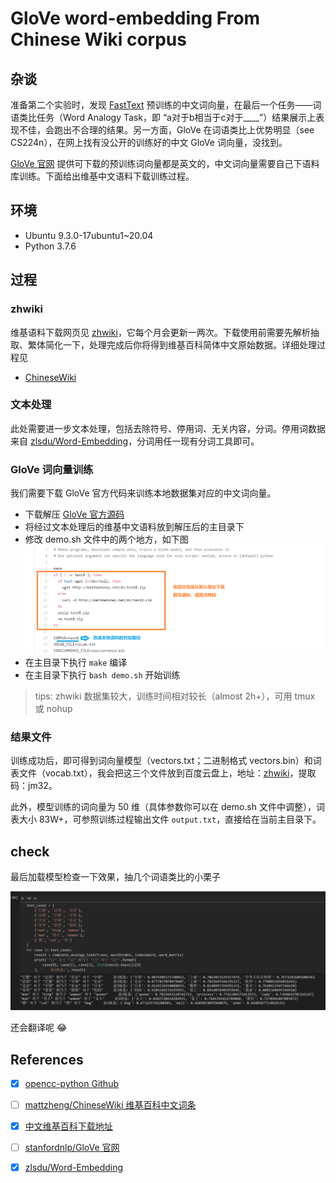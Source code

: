 # GloVe word-embedding From Chinese Wiki corpus

## 杂谈

准备第二个实验时，发现 [FastText](https://github.com/facebookresearch/fastText/blob/master/docs/pretrained-vectors.md) 预训练的中文词向量，在最后一个任务——词语类比任务（Word Analogy Task，即 “a对于b相当于c对于____”）结果展示上表现不佳，会跑出不合理的结果。另一方面，GloVe 在词语类比上优势明显（see CS224n），在网上找有没公开的训练好的中文 GloVe 词向量，没找到。

[GloVe 官网](https://nlp.stanford.edu/projects/glove/) 提供可下载的预训练词向量都是英文的，中文词向量需要自己下语料库训练。下面给出维基中文语料下载训练过程。

## 环境

* Ubuntu 9.3.0-17ubuntu1~20.04
* Python 3.7.6

## 过程

### zhwiki

维基语料下载网页见 [zhwiki](https://dumps.wikimedia.org/zhwiki/)，它每个月会更新一两次。下载使用前需要先解析抽取、繁体简化一下，处理完成后你将得到维基百科简体中文原始数据。详细处理过程见

* [ChineseWiki](https://github.com/Yudreamy/GloVe_Chinese_word_embedding/blob/master/ChineseWiki.md)

### 文本处理

此处需要进一步文本处理，包括去除符号、停用词、无关内容，分词。停用词数据来自 [zlsdu/Word-Embedding](https://github.com/zlsdu/Word-Embedding#3%E5%AE%9E%E9%AA%8C%E6%95%B0%E6%8D%AE%E7%AE%80%E4%BB%8B)，分词用任一现有分词工具即可。

### GloVe 词向量训练

我们需要下载 GloVe 官方代码来训练本地数据集对应的中文词向量。

* 下载解压 [GloVe 官方源码](https://github.com/stanfordnlp/GloVe)
* 将经过文本处理后的维基中文语料放到解压后的主目录下
* 修改 demo.sh 文件中的两个地方，如下图
![](picture/demo.PNG)
* 在主目录下执行 `make` 编译
* 在主目录下执行 `bash demo.sh` 开始训练 

> tips: zhwiki 数据集较大，训练时间相对较长（almost 2h+），可用 tmux 或 nohup

### 结果文件

训练成功后，即可得到词向量模型（vectors.txt；二进制格式 vectors.bin）和词表文件（vocab.txt），我会把这三个文件放到百度云盘上，地址：[zhwiki](https://pan.baidu.com/s/1spUiHXVSxebbOHmfn1MiJw)，提取码：jm32。

此外，模型训练的词向量为 50 维（具体参数你可以在 demo.sh 文件中调整），词表大小 83W+，可参照训练过程输出文件 `output.txt`，直接给在当前主目录下。

## check

最后加载模型检查一下效果，抽几个词语类比的小栗子

![](picture/check.png)

还会翻译呢 :joy:

## References

- [x] [opencc-python Github](https://github.com/yichen0831/opencc-python)
- [ ] [mattzheng/ChineseWiki 维基百科中文词条](https://github.com/mattzheng/ChineseWiki/blob/master/README.md)
- [x] [中文维基百科下载地址](https://dumps.wikimedia.org/zhwiki/)
- [ ] [stanfordnlp/GloVe 官网](https://github.com/stanfordnlp/GloVe)
- [x] [zlsdu/Word-Embedding](https://github.com/zlsdu/Word-Embedding)

